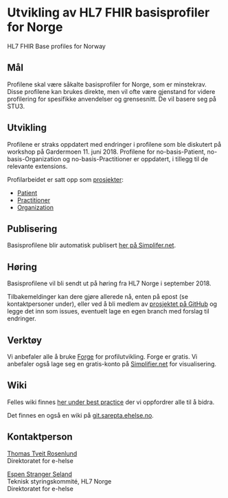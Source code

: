 # Utvikling av HL7 FHIR basisprofiler for Norge
HL7 FHIR Base profiles for Norway

## Mål

Profilene skal være såkalte basisprofiler for Norge, som er minstekrav. Disse profilene kan brukes direkte, men vil ofte være gjenstand for videre profilering for spesifikke anvendelser og grensesnitt. De vil basere seg på STU3.

## Utvikling

Profilene er straks oppdatert med endringer i profilene som ble diskutert på workshop på Gardermoen 11. juni 2018. 
Profilene for no-basis-Patient, no-basis-Organization og no-basis-Practitioner er oppdatert, i tillegg til de relevante extensions.

Profilarbeidet er satt opp som [prosjekter](https://github.com/HL7Norway/baseprofiles/projects):

- [Patient](https://github.com/HL7Norway/baseprofiles/projects/1)
- [Practitioner](https://github.com/HL7Norway/baseprofiles/projects/3)
- [Organization](https://github.com/HL7Norway/baseprofiles/projects/2)

## Publisering

Basisprofilene blir automatisk publisert [her på Simplifer.net](https://simplifier.net/hl7norwayno-basis).

## Høring

Basisprofilene vil bli sendt ut på høring fra HL7 Norge i september 2018. 

Tilbakemeldinger kan dere gjøre allerede nå, enten på epost (se kontaktpersoner under), eller ved å bli medlem av [prosjektet på GitHub](https://github.com/HL7Norway/basisprofiler-r3) og legge det inn som issues, eventuelt lage en egen branch med forslag til endringer. 

## Verktøy

Vi anbefaler alle å bruke [Forge](https://fire.ly/forge/) for profilutvikling. Forge er gratis.
Vi anbefaler også lage seg en gratis-konto på [Simplifier.net](https://simplifier.net/) for visualisering. 

## Wiki

Felles wiki finnes [her under best practice](https://github.com/HL7Norway/best-practice/wiki) der vi oppfordrer alle til å bidra. 

Det finnes en også en wiki på [git.sarepta.ehelse.no](https://git.sarepta.ehelse.no/utvikling/FHIR/wikis/home).

## Kontaktperson

[Thomas Tveit Rosenlund](mailto:thomas.tveit.rosenlund@ehelse.no)
<br/>Direktoratet for e-helse

[Espen Stranger Seland](mailto:Espen.Stranger.Seland@ehelse.no)
<br/>Teknisk styringskommité, HL7 Norge
<br/>Direktoratet for e-helse
